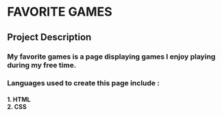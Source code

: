 # FAVORITE GAMES

## Project Description

### My favorite games is a page displaying games I enjoy playing during my free time. 

### Languages used to create this page include :


#### 1. HTML<br>2. CSS